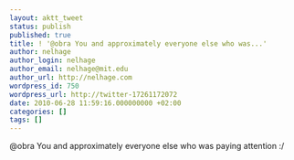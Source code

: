 ```yaml
---
layout: aktt_tweet
status: publish
published: true
title: ! '@obra You and approximately everyone else who was...'
author: nelhage
author_login: nelhage
author_email: nelhage@mit.edu
author_url: http://nelhage.com
wordpress_id: 750
wordpress_url: http://twitter-17261172072
date: 2010-06-28 11:59:16.000000000 +02:00
categories: []
tags: []
---
```

@obra You and approximately everyone else who was paying attention :&#47;
